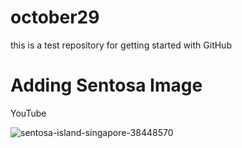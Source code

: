 # october29
this is a test repository for getting started with GitHub

# Adding Sentosa Image

YouTube

![sentosa-island-singapore-38448570](https://user-images.githubusercontent.com/80460831/198814221-fe5f0ba7-484e-4da4-9a1e-f860108c4a93.jpg)

